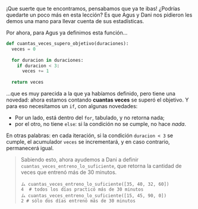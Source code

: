 ¡Que suerte que te encontramos, pensabamos que ya te ibas! ¿Podrías quedarte un poco más en esta lección? Es que Agus y Dani nos pidieron les demos una mano para llevar cuenta de sus estadísticas.  

Por ahora, para Agus ya definimos esta función...

```python
def cuantas_veces_supero_objetivo(duraciones): 
  veces = 0
  
  for duracion in duraciones:
    if duracion < 3:
      veces += 1
    
  return veces
```

...que es muy parecida a la que ya habíamos definido, pero tiene una novedad: ahora estamos contando **cuantas veces** se superó el objetivo. Y para eso necesitamos un `if`, con algunas novedades: 

  * Por un lado, está dentro del `for`, tabulado, y no retorna nada;
  * por el otro, no tiene `else`: si la condición no se cumple, no hace _nada_. 

En otras palabras: en cada iteración, si la condición `duracion < 3` se cumple, el acumulador `veces` se incrementará, y en caso contrario, permanecerá igual. 

> Sabiendo esto, ahora ayudemos a Dani a definir `cuantas_veces_entreno_lo_suficiente`, que retorna la cantidad de veces que entrenó más de 30 minutos. 
> ```
> ム cuantas_veces_entreno_lo_suficiente([35, 40, 32, 60])
> 4  # todos los días practicó más de 30 minutos
> ム cuantas_veces_entreno_lo_suficiente([15, 45, 90, 0])
> 2 # sólo dos días entrenó más de 30 minutos
> ```